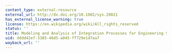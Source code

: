```yaml
---
content_type: external-resource
external_url: http://dx.doi.org/10.1002/sys.20021
has_external_license_warning: true
license: https://en.wikipedia.org/wiki/All_rights_reserved
status: ''
title: Modeling and Analysis of Integration Processes for Engineering Systems
uid: dddd42ef-3385-46d5-a045-ff729e1d7aa7
wayback_url: ''
---
```

